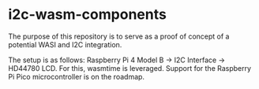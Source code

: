 # i2c-wasm-components
The purpose of this repository is to serve as a proof of concept of a potential WASI and I2C integration. 

The setup is as follows: Raspberry Pi 4 Model B → I2C Interface → HD44780 LCD. For this, wasmtime is leveraged. Support for the Raspberry Pi Pico microcontroller is on the roadmap.
